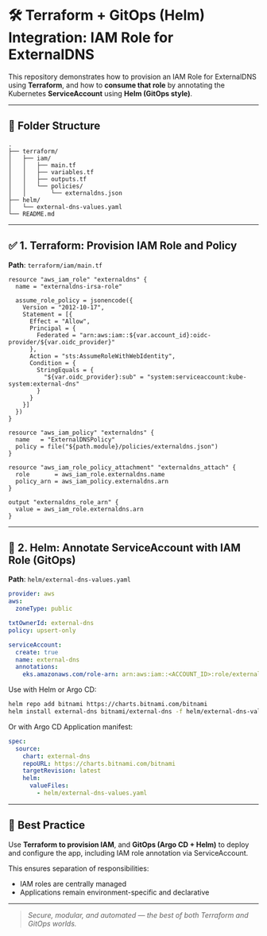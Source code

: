 # 🛠️ Terraform + GitOps (Helm) Integration: IAM Role for ExternalDNS

This repository demonstrates how to provision an IAM Role for ExternalDNS using **Terraform**, and how to **consume that role** by annotating the Kubernetes **ServiceAccount** using **Helm (GitOps style)**.

---

## 📁 Folder Structure

```
.
├── terraform/
│   ├── iam/
│   │   ├── main.tf
│   │   ├── variables.tf
│   │   ├── outputs.tf
│   │   └── policies/
│   │       └── externaldns.json
├── helm/
│   └── external-dns-values.yaml
└── README.md
```

---

## ✅ 1. Terraform: Provision IAM Role and Policy

**Path**: `terraform/iam/main.tf`

```hcl
resource "aws_iam_role" "externaldns" {
  name = "externaldns-irsa-role"

  assume_role_policy = jsonencode({
    Version = "2012-10-17",
    Statement = [{
      Effect = "Allow",
      Principal = {
        Federated = "arn:aws:iam::${var.account_id}:oidc-provider/${var.oidc_provider}"
      },
      Action = "sts:AssumeRoleWithWebIdentity",
      Condition = {
        StringEquals = {
          "${var.oidc_provider}:sub" = "system:serviceaccount:kube-system:external-dns"
        }
      }
    }]
  })
}

resource "aws_iam_policy" "externaldns" {
  name   = "ExternalDNSPolicy"
  policy = file("${path.module}/policies/externaldns.json")
}

resource "aws_iam_role_policy_attachment" "externaldns_attach" {
  role       = aws_iam_role.externaldns.name
  policy_arn = aws_iam_policy.externaldns.arn
}

output "externaldns_role_arn" {
  value = aws_iam_role.externaldns.arn
}
```

---

## 🚀 2. Helm: Annotate ServiceAccount with IAM Role (GitOps)

**Path**: `helm/external-dns-values.yaml`

```yaml
provider: aws
aws:
  zoneType: public

txtOwnerId: external-dns
policy: upsert-only

serviceAccount:
  create: true
  name: external-dns
  annotations:
    eks.amazonaws.com/role-arn: arn:aws:iam::<ACCOUNT_ID>:role/externaldns-irsa-role
```

Use with Helm or Argo CD:

```bash
helm repo add bitnami https://charts.bitnami.com/bitnami
helm install external-dns bitnami/external-dns -f helm/external-dns-values.yaml -n kube-system
```

Or with Argo CD Application manifest:

```yaml
spec:
  source:
    chart: external-dns
    repoURL: https://charts.bitnami.com/bitnami
    targetRevision: latest
    helm:
      valueFiles:
        - helm/external-dns-values.yaml
```

---

## 🧠 Best Practice

Use **Terraform to provision IAM**, and **GitOps (Argo CD + Helm)** to deploy and configure the app, including IAM role annotation via ServiceAccount.

This ensures separation of responsibilities:
- IAM roles are centrally managed
- Applications remain environment-specific and declarative

---

> _Secure, modular, and automated — the best of both Terraform and GitOps worlds._

